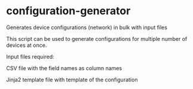 # configuration-generator
Generates device configurations (network) in bulk with input files


This script can be used to generate configurations for multiple number of devices at once.

Input files required:

CSV file with the field names as column names

Jinja2 template file with template of the configuration